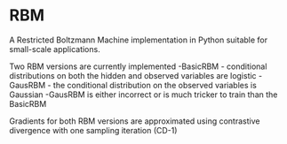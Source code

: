 RBM
===

A Restricted Boltzmann Machine implementation in Python suitable for small-scale applications.

Two RBM versions are currently implemented
    -BasicRBM - conditional distributions on both the hidden and observed variables are logistic
    -GausRBM  - the conditional distribution on the observed variables is Gaussian
                -GausRBM is either incorrect or is much tricker to train than the BasicRBM

Gradients for both RBM versions are approximated using contrastive divergence with one sampling iteration (CD-1)

